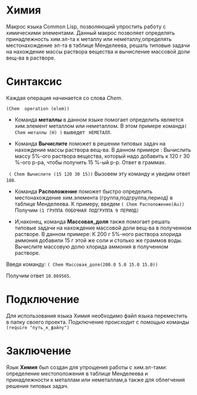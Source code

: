 # Химия

Макрос языка Common Lisp, позволяющий упростить работу с химическими элементами. 
Данный макрос позволяет определять принадлежность хим.эл-та к металлу или неметаллу,определять местонахождение эл-та в таблице Менделеева,
решать типовые задачи на нахождение массы раствора вещества и вычисление массовой доли вещ-ва в растворе.

# Синтаксис

Каждая операция начинается со слова *Chem*.

```(Chem  operation (elem)) ```

- Команда **металлы** в данном языке помогает определить является хим.элемент металлом или неметаллом.
  В этом примере команда```( Chem металлы (H) )``` выведет ``` НЕМЕТАЛЛ```.


- Команда **Вычислите** поможет в решении типовых задач на нахождение массы раствора вещ-ва.
В данном примере : Вычислить массу 5%-ого раствора вещества, который надо добавить к 120 г 30 %-ого р-ра, чтобы получить 15 %-ый р-р. Ответ в граммах.

``` ( Chem Вычислите (15 120 30 15))```
Вызовем  эту команду и увидим ответ ```180```.


- Команда **Расположение** поможет быстро определить местонахождение хим.элемента (группа,подгруппа,период) в таблице Менделеева. К примеру, введем
```( Chem Расположение(Au))```
Получим ```(1 ГРУППА ПОБОЧНАЯ ПОДГРУППА 9 ПЕРИОД) ```


- И,наконец, команда **Массовая_доля** также помогает решать типовые задачи на нахождение массовой доли вещ-ва в полученном растворе.
В данном примере: К 200 г 5%-ного раствора хлорида аммония добавили 15 г этой же соли и столько же граммов воды. Вычислите массовую долю хлорида аммония в полученном растворе. 

Введя команду:
```( Chem Массовая_доля(200.0 5.0 15.0 15.0))```

Получим ответ ```10.869565```.


# Подключение

Для использования языка Химия необходимо файл языка переместить в папку своего проекта. Подключение происходит с помощью команды
``` (require "путь_к_файлу")```

# Заключение

Язык **Химия** был создан для упрощения работы с хим.эл-тами: определение местоположения в таблице Менделеева и принадлежности к металлам или неметаллам,а также для облегчения решения типовых задач.

